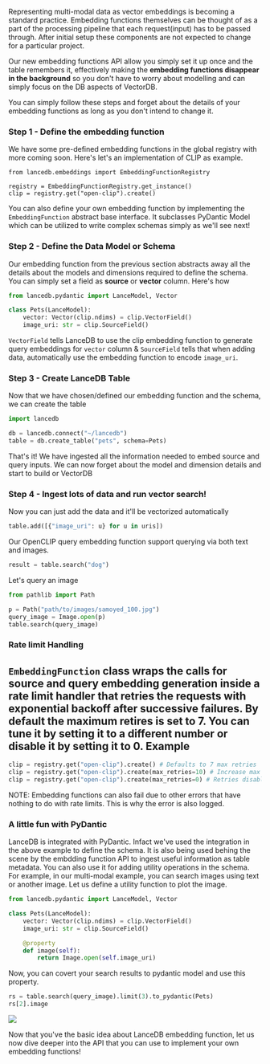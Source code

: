 Representing multi-modal data as vector embeddings is becoming a standard practice. Embedding functions themselves can be thought of as a part of the processing pipeline that each request(input) has to be passed through. After initial setup these components are not expected to change for a particular project. 

Our new embedding functions API allow you simply set it up once and the table remembers it, effectively making the **embedding functions disappear in the background** so you don't have to worry about modelling and can simply focus on the DB aspects of VectorDB.

You can simply follow these steps and forget about the details of your embedding functions as long as you don't intend to change it.

### Step 1 - Define the embedding function
We have some pre-defined embedding functions in the global registry with more coming soon. Here's let's an implementation of CLIP as example.
```
from lancedb.embeddings import EmbeddingFunctionRegistry

registry = EmbeddingFunctionRegistry.get_instance()
clip = registry.get("open-clip").create()

```
You can also define your own embedding function by implementing the `EmbeddingFunction` abstract base interface. It subclasses PyDantic Model which can be utilized to write complex schemas simply as we'll see next!

### Step 2 - Define the Data Model or Schema
Our embedding function from the previous section abstracts away all the details about the models and dimensions required to define the schema. You can simply set a field as **source** or **vector** column. Here's how

```python
from lancedb.pydantic import LanceModel, Vector

class Pets(LanceModel):
    vector: Vector(clip.ndims) = clip.VectorField()
    image_uri: str = clip.SourceField()

```
`VectorField` tells LanceDB to use the clip embedding function to generate query embeddings for `vector` column & `SourceField` tells that when adding data, automatically use the embedding function to encode `image_uri`.


### Step 3 - Create LanceDB Table
Now that we have chosen/defined our embedding function and the schema, we can create the table

```python
import lancedb

db = lancedb.connect("~/lancedb")
table = db.create_table("pets", schema=Pets)

```
That's it! We have ingested all the information needed to embed source and query inputs. We can now forget about the model and dimension details and start to build or VectorDB

### Step 4 - Ingest lots of data and run vector search!
Now you can just add the data and it'll be vectorized automatically

```python
table.add([{"image_uri": u} for u in uris])
```

Our OpenCLIP query embedding function support querying via both text and images. 

```python
result = table.search("dog")
```

Let's query an image

```python
from pathlib import Path

p = Path("path/to/images/samoyed_100.jpg")
query_image = Image.open(p)
table.search(query_image)

```
### Rate limit Handling
`EmbeddingFunction` class wraps the calls for source and query embedding generation inside a rate limit handler that retries the requests with exponential backoff after successive failures. By default the maximum retires is set to 7. You can tune it by setting it to a different number or disable it by setting it to 0.
Example
----

```python
clip = registry.get("open-clip").create() # Defaults to 7 max retries
clip = registry.get("open-clip").create(max_retries=10) # Increase max retries to 10
clip = registry.get("open-clip").create(max_retries=0) # Retries disabled
````

NOTE:
Embedding functions can also fail due to other errors that have nothing to do with rate limits. This is why the error is also logged.

### A little fun with PyDantic
LanceDB is integrated with PyDantic. Infact we've used the integration in the above example to define the schema. It is also being used behing the scene by the embdding function API to ingest useful information as table metadata.
You can also use it for adding utility operations in the schema. For example, in our multi-modal example, you can search images using text or another image. Let us define a utility function to plot the image.
```python
from lancedb.pydantic import LanceModel, Vector

class Pets(LanceModel):
    vector: Vector(clip.ndims) = clip.VectorField()
    image_uri: str = clip.SourceField()

    @property
    def image(self):
        return Image.open(self.image_uri)
```
Now, you can covert your search results to pydantic model and use this property.

```python
rs = table.search(query_image).limit(3).to_pydantic(Pets)
rs[2].image
```

![](../assets/dog_clip_output.png)

Now that you've the basic idea about LanceDB embedding function, let us now dive deeper into the API that you can use to implement your own embedding functions!
